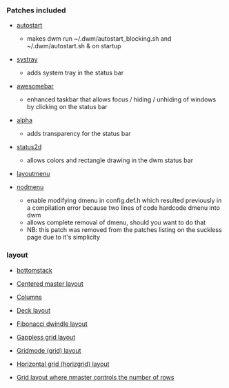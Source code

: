 ### Patches included

- [autostart](https://dwm.suckless.org/patches/autostart/)

  - makes dwm run ~/.dwm/autostart_blocking.sh and ~/.dwm/autostart.sh & on startup

- [systray](https://dwm.suckless.org/patches/systray/)

  - adds system tray in the status bar

- [awesomebar](https://dwm.suckless.org/patches/awesomebar/)

  - enhanced taskbar that allows focus / hiding / unhiding of windows by clicking on the status bar

- [alpha](https://dwm.suckless.org/patches/alpha/)

  - adds transparency for the status bar

- [status2d](https://dwm.suckless.org/patches/status2d/)

  - allows colors and rectangle drawing in the dwm status bar

- [layoutmenu](https://dwm.suckless.org/patches/layoutmenu/)

- [nodmenu](https://dwm.suckless.org/patches/nodmenu/)

  - enable modifying dmenu in config.def.h which resulted previously in a compilation error because two lines of code hardcode dmenu into dwm
  - allows complete removal of dmenu, should you want to do that
  - NB: this patch was removed from the patches listing on the suckless page due to it's simplicity

### layout

- [bottomstack](https://dwm.suckless.org/patches/bottomstack/)

- [Centered master layout](https://dwm.suckless.org/patches/centeredmaster/)

- [Columns](https://dwm.suckless.org/patches/columns/)

- [Deck layout](https://dwm.suckless.org/patches/deck/)

- [Fibonacci dwindle layout](https://dwm.suckless.org/patches/fibonacci/)

- [Gappless grid layout](https://dwm.suckless.org/patches/gaplessgrid/)

- [Gridmode (grid) layout](https://dwm.suckless.org/patches/gridmode/)

- [Horizontal grid (horizgrid) layout](https://dwm.suckless.org/patches/horizgrid/)

- [Grid layout where nmaster controls the number of rows](https://dwm.suckless.org/patches/nrowgrid/)
